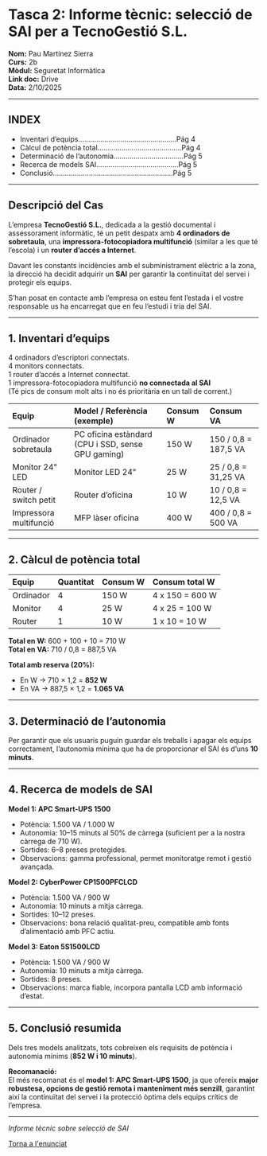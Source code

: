 # Tasca 2: Informe tècnic: selecció de SAI per a TecnoGestió S.L.

**Nom:** Pau Martínez Sierra  
**Curs:** 2b  
**Mòdul:** Seguretat Informàtica  
**Link doc:** Drive  
**Data:** 2/10/2025  

---

## INDEX

- Inventari d’equips………………………………………….Pág 4  
- Càlcul de potència total…………………………………...Pág 4  
- Determinació de l’autonomia……………………………..Pág 5  
- Recerca de models SAI…………………………………..Pág 5  
- Conclusió…………………………………………………...Pág 5  

---

## Descripció del Cas

L’empresa **TecnoGestió S.L.**, dedicada a la gestió documental i assessorament informàtic, té un petit despatx amb **4 ordinadors de sobretaula**, una **impressora-fotocopiadora multifunció** (similar a les que té l’escola) i un **router d’accés a Internet**.  

Davant les constants incidències amb el subministrament elèctric a la zona, la direcció ha decidit adquirir un **SAI** per garantir la continuïtat del servei i protegir els equips.  

S’han posat en contacte amb l’empresa on esteu fent l’estada i el vostre responsable us ha encarregat que en feu l’estudi i tria del SAI.  

---

## 1. Inventari d’equips

4 ordinadors d’escriptori connectats.  
4 monitors connectats.  
1 router d’accés a Internet connectat.  
1 impressora-fotocopiadora multifunció **no connectada al SAI**  
(Té pics de consum molt alts i no és prioritària en un tall de corrent.)

| Equip | Model / Referència (exemple) | Consum W | Consum VA |
|:------|:-----------------------------|:----------|:-----------|
| Ordinador sobretaula | PC oficina estàndard (CPU i SSD, sense GPU gaming) | 150 W | 150 / 0,8 = 187,5 VA |
| Monitor 24" LED | Monitor LED 24" | 25 W | 25 / 0,8 = 31,25 VA |
| Router / switch petit | Router d’oficina | 10 W | 10 / 0,8 = 12,5 VA |
| Impressora multifunció | MFP làser oficina | 400 W | 400 / 0,8 = 500 VA |

---

## 2. Càlcul de potència total

| Equip | Quantitat | Consum W | Consum total W |
|:------|:-----------|:----------|:----------------|
| Ordinador | 4 | 150 W | 4 x 150 = 600 W |
| Monitor | 4 | 25 W | 4 x 25 = 100 W |
| Router | 1 | 10 W | 1 x 10 = 10 W |

**Total en W:** 600 + 100 + 10 = 710 W  
**Total en VA:** 710 / 0,8 = 887,5 VA  

**Total amb reserva (20%):**  
- En W → 710 × 1,2 = **852 W**  
- En VA → 887,5 × 1,2 = **1.065 VA**

---

## 3. Determinació de l’autonomia

Per garantir que els usuaris puguin guardar els treballs i apagar els equips correctament, l’autonomia mínima que ha de proporcionar el SAI és d’uns **10 minuts**.

---

## 4. Recerca de models de SAI

**Model 1: APC Smart-UPS 1500**  
- Potència: 1.500 VA / 1.000 W  
- Autonomia: 10–15 minuts al 50% de càrrega (suficient per a la nostra càrrega de 710 W).  
- Sortides: 6–8 preses protegides.  
- Observacions: gamma professional, permet monitoratge remot i gestió avançada.

**Model 2: CyberPower CP1500PFCLCD**  
- Potència: 1.500 VA / 900 W  
- Autonomia: 10 minuts a mitja càrrega.  
- Sortides: 10–12 preses.  
- Observacions: bona relació qualitat-preu, compatible amb fonts d’alimentació amb PFC actiu.

**Model 3: Eaton 5S1500LCD**  
- Potència: 1.500 VA / 900 W  
- Autonomia: 10 minuts a mitja càrrega.  
- Sortides: 8 preses.  
- Observacions: marca fiable, incorpora pantalla LCD amb informació d’estat.

---

## 5. Conclusió resumida

Dels tres models analitzats, tots cobreixen els requisits de potència i autonomia mínims (**852 W i 10 minuts**).  

**Recomanació:**  
El més recomanat és el **model 1: APC Smart-UPS 1500**, ja que ofereix **major robustesa, opcions de gestió remota i manteniment més senzill**, garantint així la continuïtat del servei i la protecció òptima dels equips crítics de l’empresa.

---

*Informe tècnic sobre selecció de SAI*

[Torna a l'enunciat](README.md)

